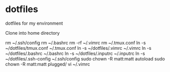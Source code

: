 # dotfiles
dotfiles for my environment

Clone into home directory

rm ~/.ssh/config 
rm ~/.bashrc 
rm -rf ~/.vimrc 
rm ~/.tmux.conf
ln -s ~/dotfiles/tmux.conf ~/.tmux.conf 
ln -s ~/dotfiles/.vimrc ~/.vimrc
ln -s ~/dotfiles/.bashrc ~/.bashrc 
ln -s ~/dotfiles/.inputrc ~/.inputrc
ln -s ~/dotfiles/.ssh-config ~/.ssh/config
sudo chown -R matt:matt autoload
sudo chown -R matt:matt plugged/
vi ~/.vimrc 

